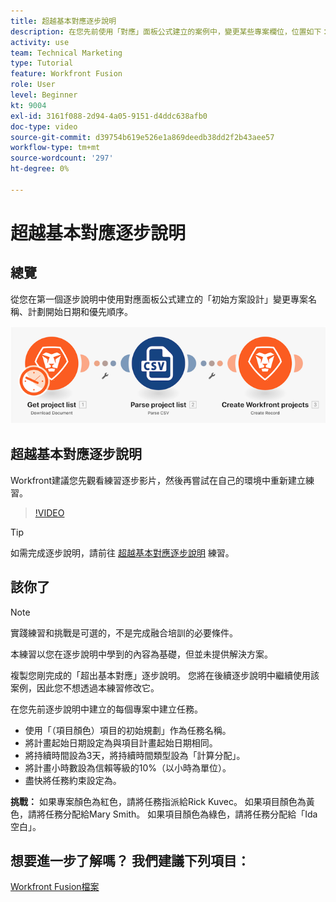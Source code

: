 ```yaml
---
title: 超越基本對應逐步說明
description: 在您先前使用「對應」面板公式建立的案例中，變更某些專案欄位，位置如下： [!DNL Adobe Workfront Fusion].
activity: use
team: Technical Marketing
type: Tutorial
feature: Workfront Fusion
role: User
level: Beginner
kt: 9004
exl-id: 3161f088-2d94-4a05-9151-d4ddc638afb0
doc-type: video
source-git-commit: d39754b619e526e1a869deedb38dd2f2b43aee57
workflow-type: tm+mt
source-wordcount: '297'
ht-degree: 0%

---
```


# 超越基本對應逐步說明

## 總覽

從您在第一個逐步說明中使用對應面板公式建立的「初始方案設計」變更專案名稱、計劃開始日期和優先順序。

![融合場景的影像](assets/understand-the-basics-1.png)

## 超越基本對應逐步說明

Workfront建議您先觀看練習逐步影片，然後再嘗試在自己的環境中重新建立練習。

>[!VIDEO](https://video.tv.adobe.com/v/335264/?quality=12)

>[!TIP]
>
>如需完成逐步說明，請前往 [超越基本對應逐步說明](https://experienceleague.adobe.com/docs/workfront-learn/tutorials-workfront/fusion/exercises/beyond-basic-mapping.html?lang=en) 練習。

## 該你了

>[!NOTE]
>
>實踐練習和挑戰是可選的，不是完成融合培訓的必要條件。

本練習以您在逐步說明中學到的內容為基礎，但並未提供解決方案。

複製您剛完成的「超出基本對應」逐步說明。 您將在後續逐步說明中繼續使用該案例，因此您不想透過本練習修改它。

在您先前逐步說明中建立的每個專案中建立任務。

* 使用「（項目顏色）項目的初始規劃」作為任務名稱。
* 將計畫起始日期設定為與項目計畫起始日期相同。
* 將持續時間設為3天，將持續時間類型設為「計算分配」。
* 將計畫小時數設為信賴等級的10%（以小時為單位）。
* 盡快將任務約束設定為。

**挑戰：** 如果專案顏色為紅色，請將任務指派給Rick Kuvec。 如果項目顏色為黃色，請將任務分配給Mary Smith。 如果項目顏色為綠色，請將任務分配給「Ida空白」。

## 想要進一步了解嗎？ 我們建議下列項目：

[Workfront Fusion檔案](https://experienceleague.adobe.com/docs/workfront/using/adobe-workfront-fusion/workfront-fusion-2.html?lang=en)
